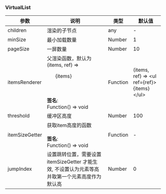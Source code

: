 ### VirtualList

| 参数             | 说明                                                                                        | 类型       | 默认值                                              |
| -------------- | ----------------------------------------------------------------------------------------- | -------- | ------------------------------------------------ |
| children       | 渲染的子节点                                                                                    | any      | -                                                |
| minSize        | 最小加载数量                                                                                    | Number   | 1                                                |
| pageSize       | 一屏数量                                                                                      | Number   | 10                                               |
| itemsRenderer  | 父渲染函数，默认为 (items, ref) => <ul ref={ref}>{items}</ul><br/><br/>**签名**:<br/>Function() => void | Function | (items, ref) => \<ul ref={ref}>{items}\</ul> |
| threshold      | 缓冲区高度                                                                                     | Number   | 100                                              |
| itemSizeGetter | 获取item高度的函数<br/><br/>**签名**:<br/>Function() => void                                          | Function | -                                                |
| jumpIndex      | 设置跳转位置，需要设置 itemSizeGetter 才能生效, 不设置认为元素等高并取第一个元素高度作为默认高                                  | Number   | 0                                                |
